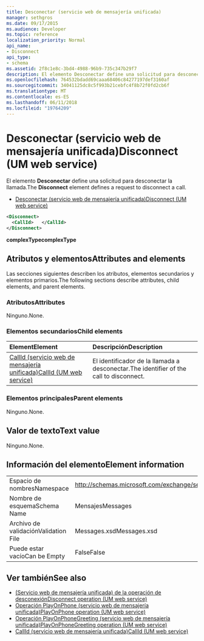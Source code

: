 ```yaml
---
title: Desconectar (servicio web de mensajería unificada)
manager: sethgros
ms.date: 09/17/2015
ms.audience: Developer
ms.topic: reference
localization_priority: Normal
api_name:
- Disconnect
api_type:
- schema
ms.assetid: 2f8c1e8c-3bd4-4988-96b9-735c347b29f7
description: El elemento Desconectar define una solicitud para desconectar la llamada.
ms.openlocfilehash: 764532bdadd69caaa68406c84277197def3160af
ms.sourcegitcommit: 34041125dc8c5f993b21cebfc4f8b72f0fd2cb6f
ms.translationtype: MT
ms.contentlocale: es-ES
ms.lasthandoff: 06/11/2018
ms.locfileid: "19764209"
---
```

# <a name="disconnect-um-web-service"></a><span data-ttu-id="b783f-103">Desconectar (servicio web de mensajería unificada)</span><span class="sxs-lookup"><span data-stu-id="b783f-103">Disconnect (UM web service)</span></span>

<span data-ttu-id="b783f-104">El elemento **Desconectar** define una solicitud para desconectar la llamada.</span><span class="sxs-lookup"><span data-stu-id="b783f-104">The **Disconnect** element defines a request to disconnect a call.</span></span> 
  
- [<span data-ttu-id="b783f-105">Desconectar (servicio web de mensajería unificada)</span><span class="sxs-lookup"><span data-stu-id="b783f-105">Disconnect (UM web service)</span></span>](disconnect-um-web-service.md)
  
```xml
<Disconnect>
  <CallId>   </CallId>
</Disconnect>
```

 <span data-ttu-id="b783f-106">**complexType**</span><span class="sxs-lookup"><span data-stu-id="b783f-106">**complexType**</span></span>
## <a name="attributes-and-elements"></a><span data-ttu-id="b783f-107">Atributos y elementos</span><span class="sxs-lookup"><span data-stu-id="b783f-107">Attributes and elements</span></span>

<span data-ttu-id="b783f-108">Las secciones siguientes describen los atributos, elementos secundarios y elementos primarios.</span><span class="sxs-lookup"><span data-stu-id="b783f-108">The following sections describe attributes, child elements, and parent elements.</span></span>
  
### <a name="attributes"></a><span data-ttu-id="b783f-109">Atributos</span><span class="sxs-lookup"><span data-stu-id="b783f-109">Attributes</span></span>

<span data-ttu-id="b783f-110">Ninguno.</span><span class="sxs-lookup"><span data-stu-id="b783f-110">None.</span></span>
  
### <a name="child-elements"></a><span data-ttu-id="b783f-111">Elementos secundarios</span><span class="sxs-lookup"><span data-stu-id="b783f-111">Child elements</span></span>

|<span data-ttu-id="b783f-112">**Element**</span><span class="sxs-lookup"><span data-stu-id="b783f-112">**Element**</span></span>|<span data-ttu-id="b783f-113">**Descripción**</span><span class="sxs-lookup"><span data-stu-id="b783f-113">**Description**</span></span>|
|:-----|:-----|
|[<span data-ttu-id="b783f-114">CallId (servicio web de mensajería unificada)</span><span class="sxs-lookup"><span data-stu-id="b783f-114">CallId (UM web service)</span></span>](callid-um-web-service.md) <br/> |<span data-ttu-id="b783f-115">El identificador de la llamada a desconectar.</span><span class="sxs-lookup"><span data-stu-id="b783f-115">The identifier of the call to disconnect.</span></span>  <br/> |
   
### <a name="parent-elements"></a><span data-ttu-id="b783f-116">Elementos principales</span><span class="sxs-lookup"><span data-stu-id="b783f-116">Parent elements</span></span>

<span data-ttu-id="b783f-117">Ninguno.</span><span class="sxs-lookup"><span data-stu-id="b783f-117">None.</span></span>
  
## <a name="text-value"></a><span data-ttu-id="b783f-118">Valor de texto</span><span class="sxs-lookup"><span data-stu-id="b783f-118">Text value</span></span>

<span data-ttu-id="b783f-119">Ninguno.</span><span class="sxs-lookup"><span data-stu-id="b783f-119">None.</span></span>
  
## <a name="element-information"></a><span data-ttu-id="b783f-120">Información del elemento</span><span class="sxs-lookup"><span data-stu-id="b783f-120">Element information</span></span>

|||
|:-----|:-----|
|<span data-ttu-id="b783f-121">Espacio de nombres</span><span class="sxs-lookup"><span data-stu-id="b783f-121">Namespace</span></span>  <br/> |http://schemas.microsoft.com/exchange/services/2006/messages  <br/> |
|<span data-ttu-id="b783f-122">Nombre de esquema</span><span class="sxs-lookup"><span data-stu-id="b783f-122">Schema Name</span></span>  <br/> |<span data-ttu-id="b783f-123">Mensajes</span><span class="sxs-lookup"><span data-stu-id="b783f-123">Messages</span></span>  <br/> |
|<span data-ttu-id="b783f-124">Archivo de validación</span><span class="sxs-lookup"><span data-stu-id="b783f-124">Validation File</span></span>  <br/> |<span data-ttu-id="b783f-125">Messages.xsd</span><span class="sxs-lookup"><span data-stu-id="b783f-125">Messages.xsd</span></span>  <br/> |
|<span data-ttu-id="b783f-126">Puede estar vacío</span><span class="sxs-lookup"><span data-stu-id="b783f-126">Can be Empty</span></span>  <br/> |<span data-ttu-id="b783f-127">False</span><span class="sxs-lookup"><span data-stu-id="b783f-127">False</span></span>  <br/> |
   
## <a name="see-also"></a><span data-ttu-id="b783f-128">Ver también</span><span class="sxs-lookup"><span data-stu-id="b783f-128">See also</span></span>

- [<span data-ttu-id="b783f-129">(Servicio web de mensajería unificada) de la operación de desconexión</span><span class="sxs-lookup"><span data-stu-id="b783f-129">Disconnect operation (UM web service)</span></span>](disconnect-operation-um-web-service.md)  
- [<span data-ttu-id="b783f-130">Operación PlayOnPhone (servicio web de mensajería unificada)</span><span class="sxs-lookup"><span data-stu-id="b783f-130">PlayOnPhone operation (UM web service)</span></span>](playonphone-operation-um-web-service.md) 
- [<span data-ttu-id="b783f-131">Operación PlayOnPhoneGreeting (servicio web de mensajería unificada)</span><span class="sxs-lookup"><span data-stu-id="b783f-131">PlayOnPhoneGreeting operation (UM web service)</span></span>](playonphonegreeting-operation-um-web-service.md)  
- [<span data-ttu-id="b783f-132">CallId (servicio web de mensajería unificada)</span><span class="sxs-lookup"><span data-stu-id="b783f-132">CallId (UM web service)</span></span>](callid-um-web-service.md)

